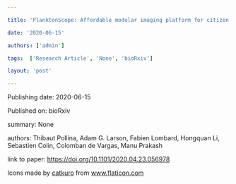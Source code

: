 ---
title: 'PlanktonScope: Affordable modular imaging platform for citizen oceanography '
date: '2020-06-15'
authors: ['admin']
tags:  ['Research Article', 'None', 'bioRxiv']
layout: 'post'
---
Publishing date: 2020-06-15

Published on: bioRxiv

summary: None

authors: Thibaut Pollina, Adam G. Larson, Fabien Lombard, Hongquan Li, Sebastien Colin, Colomban de Vargas,  Manu Prakash

link to paper: https://doi.org/10.1101/2020.04.23.056978

Icons made by <a href="https://www.flaticon.com/free-icon/bookshelves_3576884" title="catkuro">catkuro</a> from <a href="https://www.flaticon.com/" title="Flaticon"> www.flaticon.com</a>